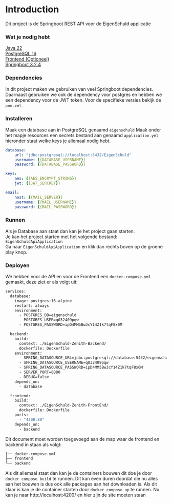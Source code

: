 # Introduction

Dit project is de Springboot REST API voor de EigenSchuld applicatie

### Wat je nodig hebt
[Java 22](https://www.oracle.com/nl/java/technologies/downloads/) \
[PostgreSQL 16](https://www.postgresql.org/download/) \
[Frontend (Optioneel)](https://github.com/Spine-ngo/Eigenschuld-Zenith-Frontend) \
[Springboot 3.2.4](https://docs.spring.io/spring-boot/docs/3.2.4/reference/html/getting-started.html)

### Dependencies
In dit project maken we gebruiken van veel Springboot dependencies.
Daarnaast gebruiken we ook de dependency voor postgres en hebben we een dependency voor de JWT token.
Voor de specifieke versies bekijk de `pom.xml`.

### Installeren

Maak een database aan in PostgreSQL genaamd `eigenschuld`
Maak onder het mapje resources een secrets bestand aan genaamd `application.yml` hieronder staat welke keys je allemaal nodig hebt.

```yaml
database:
    url: "jdbc:postgresql://localhost:5432/EigenSchuld"
    username: {{DATABASE_USERNAME}}
    password: {{DATABASE_PASSWORD}}

keys:
    aes: {{AES_ENCRYPT_STRING}}
    jwt: {{JWT_SERCRET}}

email:
    host: {{MAIL_SERVER}}
    username: {{MAIL_USERNAME}}
    password: {{MAIL_PASSWORD}}
```


### Runnen
Als je Database aan staat dan kan je het project gaan starten. \
Je kan het project starten met het volgende bestand: ```EigenSchuldApiApplication``` \
Ga naar  ```EigenSchuldApiApplication``` en klik dan rechts boven op de groene play knop.

### Deployen
We hebben voor de API en voor de Frontend een `docker-compose.yml` gemaakt, deze ziet er als volgt uit:
```dockerfile
services:
  database:
    image: postgres:16-alpine
    restart: always
    environment:
      - POSTGRES_DB=eigenschuld
      - POSTGRES_USER=q032409pqw
      - POSTGRES_PASSWORD=ipD4MM5BwJcY14Z1k7tqF8x0M

  backend:
    build:
      context: ./EigenSchuld-Zenith-Backend/
      dockerfile: Dockerfile
    environment:
      - SPRING_DATASOURCE_URL=jdbc:postgresql://database:5432/eigenschuld
      - SPRING_DATASOURCE_USERNAME=q032409pqw
      - SPRING_DATASOURCE_PASSWORD=ipD4MM5BwJcY14Z1k7tqF8x0M
      - SERVER_PORT=8080
      - DEBUG=false
    depends_on:
      - database

  frontend:
    build:
      context: ./EigenSchuld-Zenith-FrontEnd/
      dockerfile: Dockerfile
    ports:
      - "4200:80"
    depends_on:
      - backend
```
Dit document moet worden toegevoegd aan de map waar de frontend en backend in staan als volgt:
```bash
├── docker-compose.yml
├── frontend
└── backend
```

Als dit allemaal staat dan kan je de containers bouwen dit doe je door `docker compose build` te runnen. Dit kan even duren doordat die nu alles aan het bouwen is dus ook alle packages aan het downloaden is. Als dit klaar is kan je de container starten door `docker compose up` te runnen. Nu kan je naar http://localhost:4200/ en hier zijn de site moeten staan